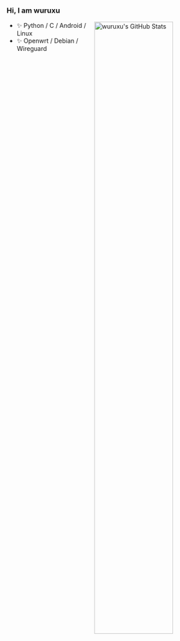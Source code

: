 ### Hi, I am wuruxu

<img
  src="https://github-readme-stats.vercel.app/api?username=wuruxu&count_private=true&show_icons=true&icon_color=f3437a&bg_color=30,f2ffe6,e6ffff"
  title="wuruxu&#039;s GitHub Stats"
  align="right"
  width="60%"
/>

- ✨ Python / C / Android / Linux
- ✨ Openwrt / Debian / Wireguard

<!--
**wuruxu/wuruxu** is a ✨ _special_ ✨ repository because its `README.md` (this file) appears on your GitHub profile.

- ✨ Python / C / Android / Linux
- ✨ Openwrt / Debian
Here are some ideas to get you started:

- 🔭 I’m currently working on ...
- 🌱 I’m currently learning ...
- 👯 I’m looking to collaborate on ...
- 🤔 I’m looking for help with ...
- 💬 Ask me about ...
- 📫 How to reach me: ...
- 😄 Pronouns: ...
- ⚡ Fun fact: ...
-->
